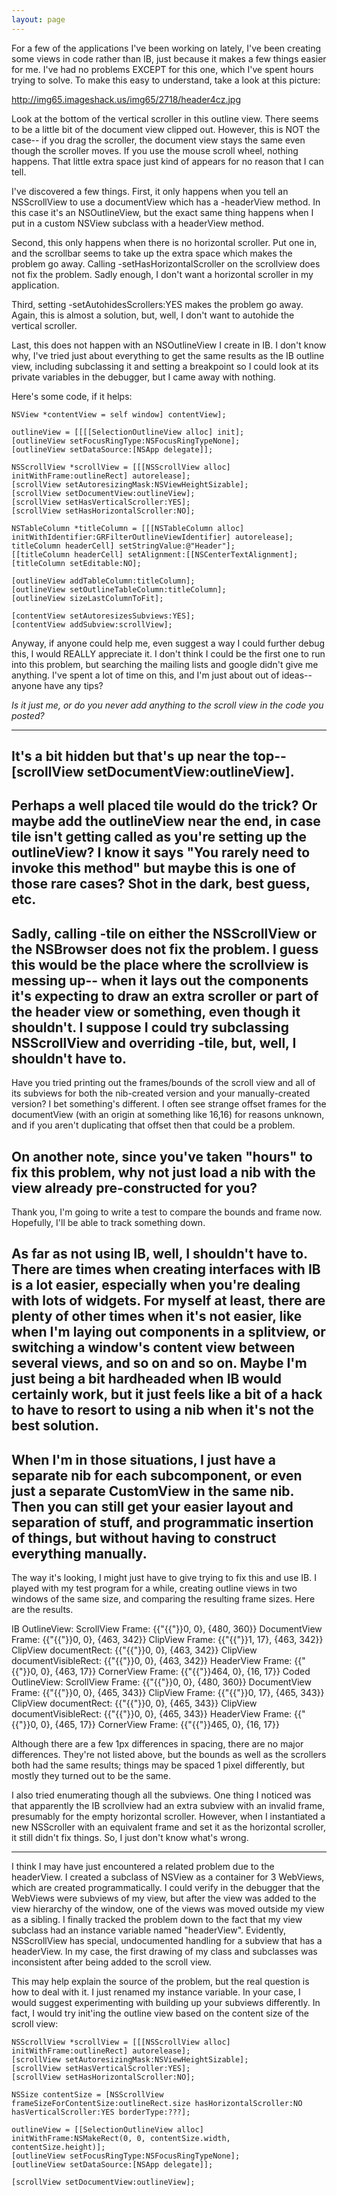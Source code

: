```yaml
---
layout: page
---
```




For a few of the applications I've been working on lately, I've been creating some views in code rather than IB, just because it makes a few things easier for me. I've had no problems EXCEPT for this one, which I've spent hours trying to solve. To make this easy to understand, take a look at this picture:

http://img65.imageshack.us/img65/2718/header4cz.jpg

Look at the bottom of the vertical scroller in this outline view. There seems to be a little bit of the document view clipped out. However, this is NOT the case-- if you drag the scroller, the document view stays the same even though the scroller moves. If you use the mouse scroll wheel, nothing happens. That little extra space just kind of appears for no reason that I can tell.

I've discovered a few things. First, it only happens when you tell an NSScrollView to use a documentView which has a -headerView method. In this case it's an NSOutlineView, but the exact same thing happens when I put in a custom NSView subclass with a headerView method.

Second, this only happens when there is no horizontal scroller. Put one in, and the scrollbar seems to take up the extra space which makes the problem go away. Calling -setHasHorizontalScroller on the scrollview does not fix the problem. Sadly enough, I don't want a horizontal scroller in my application.

Third, setting -setAutohidesScrollers:YES makes the problem go away. Again, this is almost a solution, but, well, I don't want to autohide the vertical scroller.

Last, this does not happen with an NSOutlineView I create in IB. I don't know why, I've tried just about everything to get the same results as the IB outline view, including subclassing it and setting a breakpoint so I could look at its private variables in the debugger, but I came away with nothing.

Here's some code, if it helps:

    
	NSView *contentView = self window] contentView];

	outlineView = [[[[SelectionOutlineView alloc] init];
	[outlineView setFocusRingType:NSFocusRingTypeNone];
	[outlineView setDataSource:[NSApp delegate]];
	
	NSScrollView *scrollView = [[[NSScrollView alloc] initWithFrame:outlineRect] autorelease];
	[scrollView setAutoresizingMask:NSViewHeightSizable];
	[scrollView setDocumentView:outlineView];
	[scrollView setHasVerticalScroller:YES];
	[scrollView setHasHorizontalScroller:NO];
	
	NSTableColumn *titleColumn = [[[NSTableColumn alloc] initWithIdentifier:GRFilterOutlineViewIdentifier] autorelease];
	titleColumn headerCell] setStringValue:@"Header"];
	[[titleColumn headerCell] setAlignment:[[NSCenterTextAlignment];
	[titleColumn setEditable:NO];
	
	[outlineView addTableColumn:titleColumn];
	[outlineView setOutlineTableColumn:titleColumn];
	[outlineView sizeLastColumnToFit];
	
	[contentView setAutoresizesSubviews:YES];
	[contentView addSubview:scrollView];


Anyway, if anyone could help me, even suggest a way I could further debug this, I would REALLY appreciate it. I don't think I could be the first one to run into this problem, but searching the mailing lists and google didn't give me anything. I've spent a lot of time on this, and I'm just about out of ideas-- anyone have any tips? 

*Is it just me, or do you never add anything to the scroll view in the code you posted?*

----
It's a bit hidden but that's up near the top-- [scrollView setDocumentView:outlineView].
----
Perhaps a well placed     tile would do the trick? Or maybe add the outlineView near the end, in case     tile isn't getting called as you're setting up the outlineView? I know it says "You rarely need to invoke this method" but maybe this is one of those rare cases? Shot in the dark, best guess, etc.
----
Sadly, calling -tile on either the NSScrollView or the NSBrowser does not fix the problem. I guess this would be the place where the scrollview is messing up-- when it lays out the components it's expecting to draw an extra scroller or part of the header view or something, even though it shouldn't. I suppose I could try subclassing NSScrollView and overriding -tile, but, well, I shouldn't have to.
----
Have you tried printing out the frames/bounds of the scroll view and all of its subviews for both the nib-created version and your manually-created version? I bet something's different. I often see strange offset frames for the documentView (with an origin at something like 16,16) for reasons unknown, and if you aren't duplicating that offset then that could be a problem.

On another note, since you've taken "hours" to fix this problem, why not just load a nib with the view already pre-constructed for you?
----
Thank you, I'm going to write a test to compare the bounds and frame now. Hopefully, I'll be able to track something down.

As far as not using IB, well, I shouldn't have to. There are times when creating interfaces with IB is a lot easier, especially when you're dealing with lots of widgets. For myself at least, there are plenty of other times when it's not easier, like when I'm laying out components in a splitview, or switching a window's content view between several views, and so on and so on. Maybe I'm just being a bit hardheaded when IB would certainly work, but it just feels like a bit of a hack to have to resort to using a nib when it's not the best solution.
----
When I'm in those situations, I just have a separate nib for each subcomponent, or even just a separate CustomView in the same nib. Then you can still get your easier layout and separation of stuff, and programmatic insertion of things, but without having to construct everything manually.
----
The way it's looking, I might just have to give trying to fix this and use IB. I played with my test program for a while, creating outline views in two windows of the same size, and comparing the resulting frame sizes. Here are the results.

    
IB OutlineView:
     ScrollView Frame: {{"{{"}}0, 0}, {480, 360}}
     DocumentView Frame: {{"{{"}}0, 0}, {463, 342}}
     ClipView Frame: {{"{{"}}1, 17}, {463, 342}}
         ClipView documentRect: {{"{{"}}0, 0}, {463, 342}}
         ClipView documentVisibleRect: {{"{{"}}0, 0}, {463, 342}}
     HeaderView Frame: {{"{{"}}0, 0}, {463, 17}}
     CornerView Frame: {{"{{"}}464, 0}, {16, 17}}
Coded OutlineView:
     ScrollView Frame: {{"{{"}}0, 0}, {480, 360}}
     DocumentView Frame: {{"{{"}}0, 0}, {465, 343}}
     ClipView Frame: {{"{{"}}0, 17}, {465, 343}}
         ClipView documentRect: {{"{{"}}0, 0}, {465, 343}}
         ClipView documentVisibleRect: {{"{{"}}0, 0}, {465, 343}}
     HeaderView Frame: {{"{{"}}0, 0}, {465, 17}}
     CornerView Frame: {{"{{"}}465, 0}, {16, 17}}


Although there are a few 1px differences in spacing, there are no major differences. They're not listed above, but the bounds as well as the scrollers both had the same results; things may be spaced 1 pixel differently, but mostly they turned out to be the same.

I also tried enumerating though all the subviews. One thing I noticed was that apparently the IB scrollview had an extra subview with an invalid frame, presumably for the empty horizontal scroller. However, when I instantiated a new NSScroller with an equivalent frame and set it as the horizontal scroller, it still didn't fix things. So, I just don't know what's wrong.

----
I think I may have just encountered a related problem due to the headerView.  I created a subclass of NSView as a container for 3 WebViews, which are created programmatically.  I could verify in the debugger that the WebViews were subviews of my view, but after the view was added to the view hierarchy of the window, one of the views was moved outside my view as a sibling.  I finally tracked the problem down to the fact that my view subclass had an instance variable named "headerView".  Evidently, NSScrollView has special, undocumented handling for a subview that has a headerView.  In my case, the first drawing of my class and subclasses was inconsistent after being added to the scroll view.

This may help explain the source of the problem, but the real question is how to deal with it.  I just renamed my instance variable.  In your case, I would suggest experimenting with building up your subviews differently.  In fact, I would try init'ing the outline view based on the content size of the scroll view:

    

	NSScrollView *scrollView = [[[NSScrollView alloc] initWithFrame:outlineRect] autorelease];
	[scrollView setAutoresizingMask:NSViewHeightSizable];
	[scrollView setHasVerticalScroller:YES];
	[scrollView setHasHorizontalScroller:NO];

	NSSize contentSize = [NSScrollView frameSizeForContentSize:outlineRect.size hasHorizontalScroller:NO hasVerticalScroller:YES borderType:???];

	outlineView = [[SelectionOutlineView alloc] initWithFrame:NSMakeRect(0, 0, contentSize.width, contentSize.height)];
	[outlineView setFocusRingType:NSFocusRingTypeNone];
	[outlineView setDataSource:[NSApp delegate]];

	[scrollView setDocumentView:outlineView];

